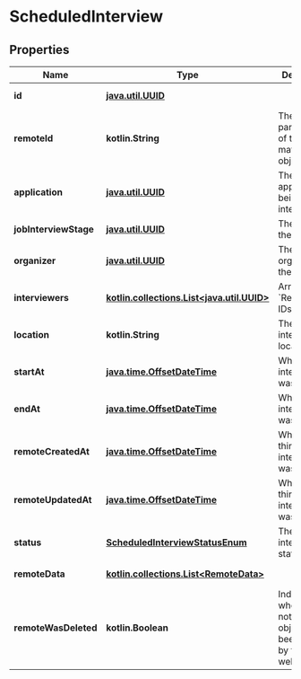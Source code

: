 
# ScheduledInterview

## Properties
Name | Type | Description | Notes
------------ | ------------- | ------------- | -------------
**id** | [**java.util.UUID**](java.util.UUID.md) |  |  [optional] [readonly]
**remoteId** | **kotlin.String** | The third-party API ID of the matching object. |  [optional]
**application** | [**java.util.UUID**](java.util.UUID.md) | The application being interviewed. |  [optional]
**jobInterviewStage** | [**java.util.UUID**](java.util.UUID.md) | The stage of the interview. |  [optional]
**organizer** | [**java.util.UUID**](java.util.UUID.md) | The user organizing the interview. |  [optional]
**interviewers** | [**kotlin.collections.List&lt;java.util.UUID&gt;**](java.util.UUID.md) | Array of &#x60;RemoteUser&#x60; IDs. |  [optional]
**location** | **kotlin.String** | The interview&#39;s location. |  [optional]
**startAt** | [**java.time.OffsetDateTime**](java.time.OffsetDateTime.md) | When the interview was started. |  [optional]
**endAt** | [**java.time.OffsetDateTime**](java.time.OffsetDateTime.md) | When the interview was ended. |  [optional]
**remoteCreatedAt** | [**java.time.OffsetDateTime**](java.time.OffsetDateTime.md) | When the third party&#39;s interview was created. |  [optional]
**remoteUpdatedAt** | [**java.time.OffsetDateTime**](java.time.OffsetDateTime.md) | When the third party&#39;s interview was updated. |  [optional]
**status** | [**ScheduledInterviewStatusEnum**](ScheduledInterviewStatusEnum.md) | The interview&#39;s status. |  [optional]
**remoteData** | [**kotlin.collections.List&lt;RemoteData&gt;**](RemoteData.md) |  |  [optional] [readonly]
**remoteWasDeleted** | **kotlin.Boolean** | Indicates whether or not this object has been deleted by third party webhooks. |  [optional] [readonly]



